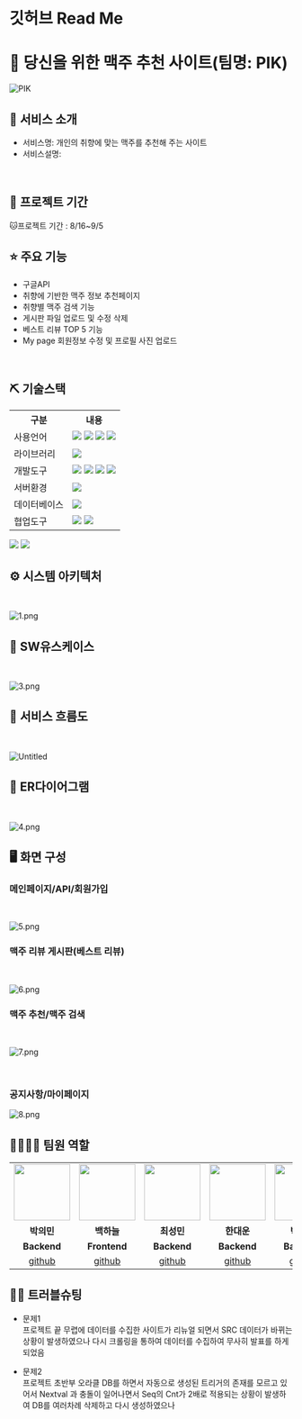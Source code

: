# 깃허브 Read Me

# 📎 당신을 위한 맥주 추천 사이트(팀명: PIK)

![PIK](https://user-images.githubusercontent.com/108060141/189044138-5bd704e1-13fd-4672-84bc-a80145d70357.png)

## 👀 서비스 소개

- 서비스명: 개인의 취향에 맞는 맥주를 추천해 주는 사이트
- 서비스설명:
<br>

## 📅 프로젝트 기간

🐱프로젝트 기간 : 8/16~9/5 
<br>

## ⭐ 주요 기능

- 구글API
- 취향에 기반한 맥주 정보 추천페이지
- 취향별 맥주 검색 기능
- 게시판 파일 업로드 및 수정 삭제
- 베스트 리뷰 TOP 5 기능
- My page 회원정보 수정 및 프로필 사진 업로드
<br>

## ⛏ 기술스택

<table>
<tr>
<th>구분</th>
<th>내용</th>
</tr>
<tr>
<td>사용언어</td>
<td>
<img src="[https://img.shields.io/badge/Java-007396?style=for-the-badge&logo=java&logoColor=white](https://img.shields.io/badge/Java-007396?style=for-the-badge&logo=java&logoColor=white)"/>
<img src="[https://img.shields.io/badge/HTML5-E34F26?style=for-the-badge&logo=HTML5&logoColor=white](https://img.shields.io/badge/HTML5-E34F26?style=for-the-badge&logo=HTML5&logoColor=white)"/>
<img src="[https://img.shields.io/badge/CSS3-1572B6?style=for-the-badge&logo=CSS3&logoColor=white](https://img.shields.io/badge/CSS3-1572B6?style=for-the-badge&logo=CSS3&logoColor=white)"/>
<img src="[https://img.shields.io/badge/JavaScript-F7DF1E?style=for-the-badge&logo=JavaScript&logoColor=white](https://img.shields.io/badge/JavaScript-F7DF1E?style=for-the-badge&logo=JavaScript&logoColor=white)"/>
</td>
</tr>
<tr>
<td>라이브러리</td>
<td>
<img src="[https://img.shields.io/badge/BootStrap-7952B3?style=for-the-badge&logo=BootStrap&logoColor=white](https://img.shields.io/badge/BootStrap-7952B3?style=for-the-badge&logo=BootStrap&logoColor=white)"/>

</td>
</tr>
<tr>
<td>개발도구</td>
<td>
<img src="[https://img.shields.io/badge/Eclipse-2C2255?style=for-the-badge&logo=Eclipse&logoColor=white](https://img.shields.io/badge/Eclipse-2C2255?style=for-the-badge&logo=Eclipse&logoColor=white)"/>
<img src="[https://img.shields.io/badge/VSCode-007ACC?style=for-the-badge&logo=VisualStudioCode&logoColor=white](https://img.shields.io/badge/VSCode-007ACC?style=for-the-badge&logo=VisualStudioCode&logoColor=white)"/>

<img src="[https://img.shields.io/badge/Anaconda-44A833?style=for-the-badge&logo=Anaconda&logoColor=white](https://img.shields.io/badge/Anaconda-44A833?style=for-the-badge&logo=Anaconda&logoColor=white)"/>

<img src="[https://img.shields.io/badge/Jupyter-F37626?style=for-the-badge&logo=Jupyter&logoColor=white](https://img.shields.io/badge/Jupyter-F37626?style=for-the-badge&logo=Jupyter&logoColor=white)"/>
</td>
</tr>
<tr>
<td>서버환경</td>
<td>
<img src="[https://img.shields.io/badge/Apache](https://img.shields.io/badge/Apache) Tomcat 8.5-D22128?style=for-the-badge&logo=Apache Tomcat&logoColor=white"/>
</td>
</tr>
<tr>
<td>데이터베이스</td>
<td>
<img src="[https://img.shields.io/badge/Oracle](https://img.shields.io/badge/Oracle) 11g-F80000?style=for-the-badge&logo=Oracle&logoColor=white"/>
</td>
</tr>
<tr>
<td>협업도구</td>
<td>
<img src="[https://img.shields.io/badge/Git-F05032?style=for-the-badge&logo=Git&logoColor=white](https://img.shields.io/badge/Git-F05032?style=for-the-badge&logo=Git&logoColor=white)"/>
<img src="[https://img.shields.io/badge/GitHub-181717?style=for-the-badge&logo=GitHub&logoColor=white](https://img.shields.io/badge/GitHub-181717?style=for-the-badge&logo=GitHub&logoColor=white)"/>
</td>
</tr>
</table>

<img src="[https://img.shields.io/badge/Anaconda-44A833?style=for-the-badge&logo=Anaconda&logoColor=white](https://img.shields.io/badge/Anaconda-44A833?style=for-the-badge&logo=Anaconda&logoColor=white)"/>
<img src="[https://img.shields.io/badge/Jupyter-F37626?style=for-the-badge&logo=Jupyter&logoColor=white](https://img.shields.io/badge/Jupyter-F37626?style=for-the-badge&logo=Jupyter&logoColor=white)"/>

<br>

## ⚙ 시스템 아키텍처

<br>

![1.png](%E1%84%80%E1%85%B5%E1%86%BA%E1%84%92%E1%85%A5%E1%84%87%E1%85%B3%20Read%20Me%20186f7a8532764f838ce3638f582f7d1a/1.png)

## 📌 SW유스케이스

<br>

![3.png](%E1%84%80%E1%85%B5%E1%86%BA%E1%84%92%E1%85%A5%E1%84%87%E1%85%B3%20Read%20Me%20186f7a8532764f838ce3638f582f7d1a/3.png)

## 📌 서비스 흐름도

<br>

![Untitled](%E1%84%80%E1%85%B5%E1%86%BA%E1%84%92%E1%85%A5%E1%84%87%E1%85%B3%20Read%20Me%20186f7a8532764f838ce3638f582f7d1a/Untitled.png)

## 📌 ER다이어그램

<br>

![4.png](%E1%84%80%E1%85%B5%E1%86%BA%E1%84%92%E1%85%A5%E1%84%87%E1%85%B3%20Read%20Me%20186f7a8532764f838ce3638f582f7d1a/4.png)

## 🖥 화면 구성

### 메인페이지/API/회원가입

<br>

![5.png](%E1%84%80%E1%85%B5%E1%86%BA%E1%84%92%E1%85%A5%E1%84%87%E1%85%B3%20Read%20Me%20186f7a8532764f838ce3638f582f7d1a/5.png)

### 맥주 리뷰 게시판(베스트 리뷰)

<br>

![6.png](%E1%84%80%E1%85%B5%E1%86%BA%E1%84%92%E1%85%A5%E1%84%87%E1%85%B3%20Read%20Me%20186f7a8532764f838ce3638f582f7d1a/6.png)

### 맥주 추천/맥주 검색

<br>

![7.png](%E1%84%80%E1%85%B5%E1%86%BA%E1%84%92%E1%85%A5%E1%84%87%E1%85%B3%20Read%20Me%20186f7a8532764f838ce3638f582f7d1a/7.png)

<br>

### 공지사항/마이페이지

![8.png](%E1%84%80%E1%85%B5%E1%86%BA%E1%84%92%E1%85%A5%E1%84%87%E1%85%B3%20Read%20Me%20186f7a8532764f838ce3638f582f7d1a/8.png)

## 👨‍👩‍👦‍👦 팀원 역할

<table>
<tr>
<td align="center"><img src="[https://item.kakaocdn.net/do/fd49574de6581aa2a91d82ff6adb6c0115b3f4e3c2033bfd702a321ec6eda72c](https://item.kakaocdn.net/do/fd49574de6581aa2a91d82ff6adb6c0115b3f4e3c2033bfd702a321ec6eda72c)" width="100" height="100"/></td>
<td align="center"><img src="[https://mb.ntdtv.kr/assets/uploads/2019/01/Screen-Shot-2019-01-08-at-4.31.55-PM-e1546932545978.png](https://mb.ntdtv.kr/assets/uploads/2019/01/Screen-Shot-2019-01-08-at-4.31.55-PM-e1546932545978.png)" width="100" height="100"/></td>
<td align="center"><img src="[https://mblogthumb-phinf.pstatic.net/20160127_177/krazymouse_1453865104404DjQIi_PNG/īī��������_���̾�.png?type=w2](https://mblogthumb-phinf.pstatic.net/20160127_177/krazymouse_1453865104404DjQIi_PNG/%C4%AB%C4%AB%BF%C0%C7%C1%B7%BB%C1%EE_%B6%F3%C0%CC%BE%F0.png?type=w2)" width="100" height="100"/></td>
<td align="center"><img src="[https://i.pinimg.com/236x/ed/bb/53/edbb53d4f6dd710431c1140551404af9.jpg](https://i.pinimg.com/236x/ed/bb/53/edbb53d4f6dd710431c1140551404af9.jpg)" width="100" height="100"/></td>
<td align="center"><img src="[https://pbs.twimg.com/media/B-n6uPYUUAAZSUx.png](https://pbs.twimg.com/media/B-n6uPYUUAAZSUx.png)" width="100" height="100"/></td>
</tr>
<tr>
<td align="center"><strong>박의민</strong></td>
<td align="center"><strong>백하늘</strong></td>
<td align="center"><strong>최성민</strong></td>
<td align="center"><strong>한대운</strong></td>
<td align="center"><strong>박래호</strong></td>
</tr>
<tr>
<td align="center"><b>Backend</b></td>
<td align="center"><b>Frontend</b></td>
<td align="center"><b>Backend</b></td>
<td align="center"><b>Backend</b></td>
<td align="center"><b>Backend</b></td>
</tr>

<tr>

<td align="center"><a href="[https://github.com/자신의username작성해주세요](https://github.com/%EC%9E%90%EC%8B%A0%EC%9D%98username%EC%9E%91%EC%84%B1%ED%95%B4%EC%A3%BC%EC%84%B8%EC%9A%94)" target='_blank'>github</a></td>
<td align="center"><a href="[https://github.com/자신의username작성해주세요](https://github.com/%EC%9E%90%EC%8B%A0%EC%9D%98username%EC%9E%91%EC%84%B1%ED%95%B4%EC%A3%BC%EC%84%B8%EC%9A%94)" target='_blank'>github</a></td>
<td align="center"><a href="[https://github.com/자신의username작성해주세요](https://github.com/%EC%9E%90%EC%8B%A0%EC%9D%98username%EC%9E%91%EC%84%B1%ED%95%B4%EC%A3%BC%EC%84%B8%EC%9A%94)" target='_blank'>github</a></td>
<td align="center"><a href="[https://github.com/자신의username작성해주세요](https://github.com/%EC%9E%90%EC%8B%A0%EC%9D%98username%EC%9E%91%EC%84%B1%ED%95%B4%EC%A3%BC%EC%84%B8%EC%9A%94)" target='_blank'>github</a></td>
<td align="center"><a href="[https://github.com/자신의username작성해주세요](https://github.com/%EC%9E%90%EC%8B%A0%EC%9D%98username%EC%9E%91%EC%84%B1%ED%95%B4%EC%A3%BC%EC%84%B8%EC%9A%94)" target='_blank'>github</a></td>

</tr>
</table>

## 🤾‍♂️ 트러블슈팅

- 문제1<br>
프로젝트 끝 무렵에 데이터를 수집한 사이트가 리뉴얼 되면서 SRC 데이터가 바뀌는 상황이 발생하였으나 다시 크롤링을 통하여 데이터를 수집하여 무사히 발표를 하게 되었음

    

- 문제2<br>
프로젝트 초반부 오라클 DB를 하면서 자동으로 생성된 트리거의 존재를 모르고 있어서 Nextval 과 충돌이 일어나면서 Seq의 Cnt가 2배로 적용되는 상황이 발생하여 DB를 여러차례 삭제하고 다시 생성하였으나
